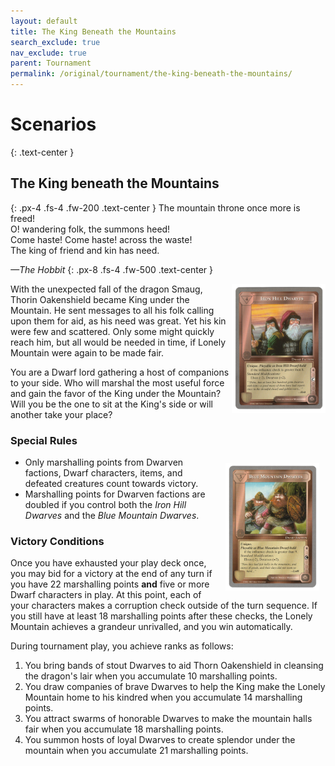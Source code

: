 ```yaml
---
layout: default
title: The King Beneath the Mountains
search_exclude: true
nav_exclude: true
parent: Tournament
permalink: /original/tournament/the-king-beneath-the-mountains/
---
```


# Scenarios

<div style="text-align: center"></div>

{: .text-center }
## The King beneath the Mountains

{: .px-4 .fs-4 .fw-200 .text-center }
The mountain throne once more is freed!<br>
O! wandering folk, the summons heed!<br>
Come haste! Come haste! across the waste!<br>
The king of friend and kin has need.

_—The Hobbit_
{: .px-8 .fs-4 .fw-500 .text-center }

<a href="/assets/images/IronHillDwarves.png"><img align="right" src="/assets/images/IronHillDwarves.png" width="150" hspace="0" vspace="0" alt=""></a>With the unexpected fall of the dragon Smaug, Thorin Oakenshield became King under the Mountain. He sent messages to all his folk calling upon them for aid, as his need was great. Yet his kin were few and scattered. Only some might quickly reach him, but all would be needed in time, if Lonely Mountain were again to be made fair.

You are a Dwarf lord gathering a host of companions to your side. Who will marshal the most useful force and gain the favor of the King under the Mountain? Will you be the one to sit at the King's side or will another take your place?

### Special Rules
- <a href="/assets/images/BlueMountainDwarves.png"><img align="right" src="/assets/images/BlueMountainDwarves.png" width="150" hspace="10" vspace="10" alt=""></a>Only marshalling points from Dwarven factions, Dwarf characters, items, and defeated creatures count towards victory.
- Marshalling points for Dwarven factions are doubled if you control both the _Iron Hill Dwarves_ and the _Blue Mountain Dwarves_.

### Victory Conditions

Once you have exhausted your play deck once, you may bid for a victory at the end of any turn if you have 22 marshalling points **and** five or more Dwarf characters in play. At this point, each of your characters makes a corruption check outside of the turn sequence. If you still have at least 18 marshalling points after these checks, the Lonely Mountain achieves a grandeur unrivalled, and you win automatically. 

During tournament play, you achieve ranks as follows: 
1. You bring bands of stout Dwarves to aid Thorn Oakenshield in cleansing the dragon's lair when you accumulate 10 marshalling points. 
2. You draw companies of brave Dwarves to help the King make the Lonely Mountain home to his kindred when you accumulate 14 marshalling points. 
3. You attract swarms of honorable Dwarves to make the mountain halls fair when you accumulate 18 marshalling points. 
4. You summon hosts of loyal Dwarves to create splendor under the mountain when you accumulate 21 marshalling points.

